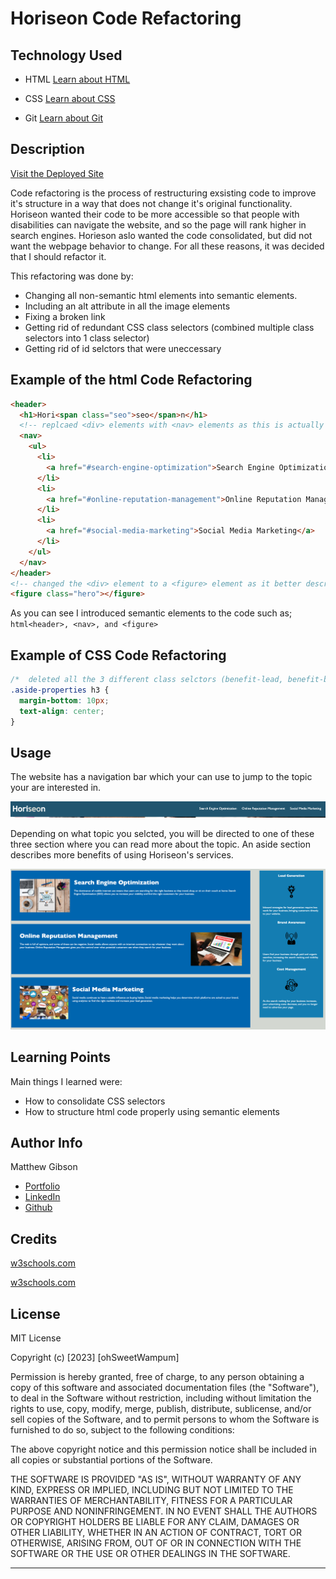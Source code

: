 # Horiseon Code Refactoring

## Technology Used

- HTML
  [Learn about HTML](https://html.spec.whatwg.org/#is-this-html5?)

- CSS
  [Learn about CSS](hhttps://www.w3.org/TR/CSS/#css)

- Git
  [Learn about Git](https://git-scm.com/)

## Description

[Visit the Deployed Site](https://ohsweetwampum.github.io/code-refactoring-for-horiseon/)

Code refactoring is the process of restructuring exsisting code to improve it's structure in a way that does not change it's original functionality. Horiseon wanted their code to be more accessible so that people with disabilities can navigate the website, and so the page will rank higher in search engines. Horieson aslo wanted the code consolidated, but did not want the webpage behavior to change. For all these reasons, it was decided that I should refactor it.

This refactoring was done by:

- Changing all non-semantic html elements into semantic elements.
- Including an alt attribute in all the image elements
- Fixing a broken link
- Getting rid of redundant CSS class selectors (combined multiple class selectors into 1 class selector)
- Getting rid of id selctors that were uneccessary

## Example of the html Code Refactoring

```html
<header>
  <h1>Hori<span class="seo">seo</span>n</h1>
  <!-- replcaed <div> elements with <nav> elements as this is actually describes the purpose of this <ul>. <nav> is semantic. -->
  <nav>
    <ul>
      <li>
        <a href="#search-engine-optimization">Search Engine Optimization</a>
      </li>
      <li>
        <a href="#online-reputation-management">Online Reputation Management</a>
      </li>
      <li>
        <a href="#social-media-marketing">Social Media Marketing</a>
      </li>
    </ul>
  </nav>
</header>
<!-- changed the <div> element to a <figure> element as it better describes the actual layout of the webpage and is a semantic element-->
<figure class="hero"></figure>
```

As you can see I introduced semantic elements to the code such as; `html<header>, <nav>, and <figure> `

## Example of CSS Code Refactoring

```css
/*  deleted all the 3 different class selctors (benefit-lead, benefit-brand, benefit-cost) and combined them into one selector and called it "aside-properties" as all three old selectors had the same properties. This is a huge time and space saver */
.aside-properties h3 {
  margin-bottom: 10px;
  text-align: center;
}
```

## Usage

The website has a navigation bar which your can use to jump to the topic your are interested in.

![image](/assets/images/Screenshot%202023-03-23%20at%208.54.14%20PM.png)

Depending on what topic you selcted, you will be directed to one of these three section where you can read more about the topic. An aside section describes more benefits of using Horiseon's services.

![alt text](/assets/images/Screenshot%202023-03-23%20at%208.54.26%20PM.png)

## Learning Points

Main things I learned were:

- How to consolidate CSS selectors
- How to structure html code properly using semantic elements

## Author Info

Matthew Gibson

- [Portfolio](https://github.com/ohSweetWampum)
- [LinkedIn](https://www.linkedin.com/in/matthew-gibson-6b9b12237/)
- [Github](https://github.com/ohSweetWampum)

## Credits

[w3schools.com](https://www.w3schools.com/css/css_selectors.asp)

[w3schools.com](https://www.w3schools.com/html/html5_semantic_elements.asp)

## License

MIT License

Copyright (c) [2023] [ohSweetWampum]

Permission is hereby granted, free of charge, to any person obtaining a copy
of this software and associated documentation files (the "Software"), to deal
in the Software without restriction, including without limitation the rights
to use, copy, modify, merge, publish, distribute, sublicense, and/or sell
copies of the Software, and to permit persons to whom the Software is
furnished to do so, subject to the following conditions:

The above copyright notice and this permission notice shall be included in all
copies or substantial portions of the Software.

THE SOFTWARE IS PROVIDED "AS IS", WITHOUT WARRANTY OF ANY KIND, EXPRESS OR
IMPLIED, INCLUDING BUT NOT LIMITED TO THE WARRANTIES OF MERCHANTABILITY,
FITNESS FOR A PARTICULAR PURPOSE AND NONINFRINGEMENT. IN NO EVENT SHALL THE
AUTHORS OR COPYRIGHT HOLDERS BE LIABLE FOR ANY CLAIM, DAMAGES OR OTHER
LIABILITY, WHETHER IN AN ACTION OF CONTRACT, TORT OR OTHERWISE, ARISING FROM,
OUT OF OR IN CONNECTION WITH THE SOFTWARE OR THE USE OR OTHER DEALINGS IN THE
SOFTWARE.

---
